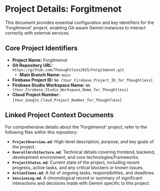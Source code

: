 # Project Details: Forgitmenot

This document provides essential configuration and key identifiers for the 'Forgitmenot' project, enabling Git-aware Gemini instances to interact correctly with external services.

## Core Project Identifiers

* **Project Name:** Forgitmenot
* **Git Repository URL:** `https://github.com/Thooughtless2025/Forgitmenot.git`
    * **Main Branch Name:** `main`
* **Firebase Project ID:** `NA [Your_Firebase_Project_ID_for_Thoughtless]`
* **Firebase Studio Workspace Name:** `NA [Your_Firebase_Studio_Workspace_Name_for_Thoughtless]`
* **Cloud Project Number:** `[Your_Google_Cloud_Project_Number_for_Thoughtless]`

## Linked Project Context Documents

For comprehensive details about the 'Forgitmenot' project, refer to the following files within this repository:

* **`ProjectOverview.md`**: High-level description, purpose, and key goals of the project.
* **`OverallArchitecture.md`**: Technical details covering frontend, backend, development environment, and core technologies/frameworks.
* **`ProjectStatus.md`**: Current state of the project, including recent progress, active tasks, and any critical blockers or known issues.
* **`ActionItems.md`**: A list of ongoing tasks, responsibilities, and deadlines.
* **`SessionLog.md`**: A chronological record or summary of significant interactions and decisions made with Gemini specific to this project.
